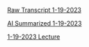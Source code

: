 [Raw Transcript 1-19-2023](https://github.com/MCBasterSheet/MCBasterSheet/blob/main/MCB150/pages/Raw%20Transcript%201-19-2023.md)

[AI Summarized 1-19-2023](https://github.com/MCBasterSheet/MCBasterSheet/blob/main/MCB150/pages/AI%20Summarized%201-19-2023)

[1-19-2023 Lecture](https://github.com/MCBasterSheet/MCBasterSheet/blob/main/MCB150/pages/lecture_02_full.pdf)
